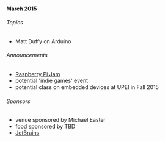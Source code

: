 
<!---
Let's treat this file as a changelog of sorts, and just place new stuff
at the top of the file, and keep old stuff.
-->

#### March 2015 

###### Topics
* Matt Duffy on Arduino 

###### Announcements 
* [Raspberry Pi Jam](https://www.eventbrite.ca/e/raspberrypi-jam-pei-tickets-15957876438)
* potential 'indie games' event
* potential class on embedded devices at UPEI in Fall 2015

###### Sponsors
* venue sponsored by Michael Easter
* food sponsored by TBD
* [JetBrains](http://jetbrains.com) 
 
